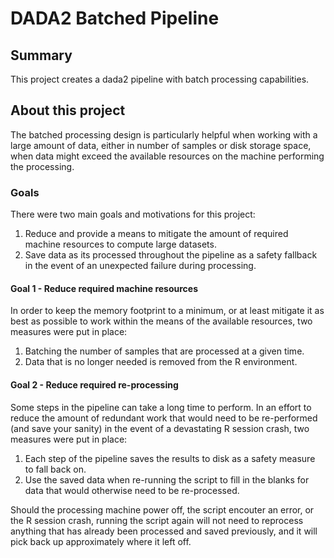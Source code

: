 # DADA2 Batched Pipeline

## Summary
This project creates a dada2 pipeline with batch processing capabilities.

## About this project
The batched processing design is particularly helpful when working with a large amount of data, either in number of samples or disk storage space, when data might exceed the available resources on the machine performing the processing.  

### Goals
There were two main goals and motivations for this project:
1. Reduce and provide a means to mitigate the amount of required machine resources to compute large datasets.
2. Save data as its processed throughout the pipeline as a safety fallback in the event of an unexpected failure during processing.

#### Goal 1 - Reduce required machine resources
In order to keep the memory footprint to a minimum, or at least mitigate it as best as possible to work within the means of the available resources, two measures were put in place:
1. Batching the number of samples that are processed at a given time.
2. Data that is no longer needed is removed from the R environment.

#### Goal 2 - Reduce required re-processing
Some steps in the pipeline can take a long time to perform. In an effort to reduce the amount of redundant work that would need to be re-performed (and save your sanity) in the event of a devastating R session crash, two measures were put in place:
1. Each step of the pipeline saves the results to disk as a safety measure to fall back on.
2. Use the saved data when re-running the script to fill in the blanks for data that would otherwise need to be re-processed.

Should the processing machine power off, the script encouter an error, or the R session crash, running the script again will not need to reprocess anything that has already been processed and saved previously, and it will pick back up approximately where it left off.
